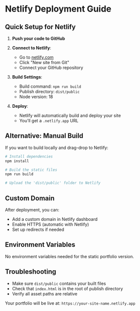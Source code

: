 # Netlify Deployment Guide

## Quick Setup for Netlify

1. **Push your code to GitHub**
2. **Connect to Netlify**:
   - Go to [netlify.com](https://netlify.com)
   - Click "New site from Git" 
   - Connect your GitHub repository

3. **Build Settings**:
   - Build command: `npm run build`
   - Publish directory: `dist/public`
   - Node version: 18

4. **Deploy**:
   - Netlify will automatically build and deploy your site
   - You'll get a `.netlify.app` URL

## Alternative: Manual Build

If you want to build locally and drag-drop to Netlify:

```bash
# Install dependencies
npm install

# Build the static files
npm run build

# Upload the 'dist/public' folder to Netlify
```

## Custom Domain

After deployment, you can:
- Add a custom domain in Netlify dashboard
- Enable HTTPS (automatic with Netlify)
- Set up redirects if needed

## Environment Variables

No environment variables needed for the static portfolio version.

## Troubleshooting

- Make sure `dist/public` contains your built files
- Check that `index.html` is in the root of publish directory
- Verify all asset paths are relative

Your portfolio will be live at: `https://your-site-name.netlify.app`